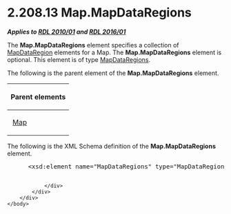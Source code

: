 <html dir="LTR" xmlns:mshelp="http://msdn.microsoft.com/mshelp" xmlns:ddue="http://ddue.schemas.microsoft.com/authoring/2003/5" xmlns:xlink="http://www.w3.org/1999/xlink" xmlns:tool="http://www.microsoft.com/tooltip">
    <head>
        <meta http-equiv="Content-Type" content="text/html; CHARSET=utf-8"></meta>
        <meta name="save" content="history"></meta>
        <title>2.208.13 Map.MapDataRegions</title>
        <xml>
            <mshelp:toctitle title="2.208.13 Map.MapDataRegions"></mshelp:toctitle>
            <mshelp:rltitle title="[MS-RDL]: Map.MapDataRegions"></mshelp:rltitle>
            <mshelp:keyword index="A" term="94740da1-93e4-4f4a-9720-5bc487b8a201"></mshelp:keyword>
            <mshelp:attr name="DCSext.ContentType" value="open specification"></mshelp:attr>
            <mshelp:attr name="AssetID" value="94740da1-93e4-4f4a-9720-5bc487b8a201"></mshelp:attr>
            <mshelp:attr name="TopicType" value="kbRef"></mshelp:attr>
            <mshelp:attr name="DCSext.Title" value="[MS-RDL]: Map.MapDataRegions" />
        </xml>
    </head>
    <body>
        <div id="header">
            <h1 class="heading">2.208.13 Map.MapDataRegions</h1>
        </div>
        <div id="mainSection">
            <div id="mainBody">
                <div id="allHistory" class="saveHistory"></div>
                <div id="sectionSection0" class="section" name="collapseableSection">
                    

<p><b><i>Applies to </i></b><a href="3428e690-a348-4ec7-8a6a-8efb42d2cdee.htm"><b><i>RDL 2010/01</i></b></a><b><i>
and </i></b><a href="52ce3983-2bfc-4e72-9359-42aaf5fe4509.htm"><b><i>RDL 2016/01</i></b></a></p>

<p>The <b>Map.MapDataRegions</b> element specifies a collection
of <a href="8854608c-596e-4826-982d-286b5bc63b0c.htm">MapDataRegion</a>
elements for a Map. The <b>Map.MapDataRegions</b> element is optional. This
element is of type <a href="63f87702-7103-489d-bee6-c88bdb8f48ee.htm">MapDataRegions</a>.
</p>

<p>The following is the parent element of the <b>Map.MapDataRegions</b>
element.</p>

<table>
 <thead>
  <tr>
   <th>
   <p>Parent elements</p>
   </th>
  </tr>
 </thead>
 <tr>
  <td>
  <p> <a href="fd166dd8-6772-4507-b3f6-50a2b7cfd6ac.htm">Map</a></p>
  </td>
 </tr>
</table>

<p>The following is the XML Schema definition of the <b>Map.MapDataRegions</b>
element.           </p>

<dl>
<dd>
<div><pre> &lt;xsd:element name=&quot;MapDataRegions&quot; type=&quot;MapDataRegionsType&quot; minOccurs=&quot;0&quot; /&gt;
  
</pre></div>
</dd></dl>


                </div>
            </div>
        </div>
    </body>
</html>